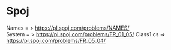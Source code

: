 # Spoj
Names = > https://pl.spoj.com/problems/NAMES/ </br>
System = > https://pl.spoj.com/problems/FR_01_05/
Class1.cs => https://pl.spoj.com/problems/FR_05_04/
